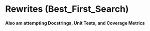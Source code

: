# Rewrites (Best_First_Search)
#### Also am attempting Docstrings, Unit Tests, and Coverage Metrics
